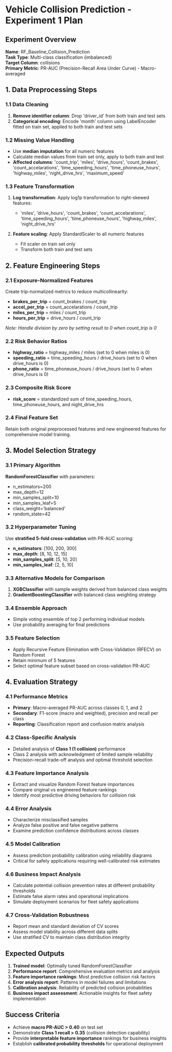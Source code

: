 # Vehicle Collision Prediction - Experiment 1 Plan

## Experiment Overview
**Name**: RF_Baseline_Collision_Prediction  
**Task Type**: Multi-class classification (imbalanced)  
**Target Column**: collisions  
**Primary Metric**: PR-AUC (Precision-Recall Area Under Curve) - Macro-averaged  

## 1. Data Preprocessing Steps

### 1.1 Data Cleaning
1. **Remove identifier column**: Drop 'driver_id' from both train and test sets
2. **Categorical encoding**: Encode 'month' column using LabelEncoder fitted on train set, applied to both train and test sets

### 1.2 Missing Value Handling
- Use **median imputation** for all numeric features
- Calculate median values from train set only, apply to both train and test
- **Affected columns**: 'count_trip', 'miles', 'drive_hours', 'count_brakes', 'count_accelarations', 'time_speeding_hours', 'time_phoneuse_hours', 'highway_miles', 'night_drive_hrs', 'maximum_speed'

### 1.3 Feature Transformation
1. **Log transformation**: Apply log1p transformation to right-skewed features:
   - 'miles', 'drive_hours', 'count_brakes', 'count_accelarations', 'time_speeding_hours', 'time_phoneuse_hours', 'highway_miles', 'night_drive_hrs'

2. **Feature scaling**: Apply StandardScaler to all numeric features
   - Fit scaler on train set only
   - Transform both train and test sets

## 2. Feature Engineering Steps

### 2.1 Exposure-Normalized Features
Create trip-normalized metrics to reduce multicollinearity:
- **brakes_per_trip** = count_brakes / count_trip
- **accel_per_trip** = count_accelarations / count_trip  
- **miles_per_trip** = miles / count_trip
- **hours_per_trip** = drive_hours / count_trip

*Note: Handle division by zero by setting result to 0 when count_trip is 0*

### 2.2 Risk Behavior Ratios
- **highway_ratio** = highway_miles / miles (set to 0 when miles is 0)
- **speeding_ratio** = time_speeding_hours / drive_hours (set to 0 when drive_hours is 0)  
- **phone_ratio** = time_phoneuse_hours / drive_hours (set to 0 when drive_hours is 0)

### 2.3 Composite Risk Score
- **risk_score** = standardized sum of time_speeding_hours, time_phoneuse_hours, and night_drive_hrs

### 2.4 Final Feature Set
Retain both original preprocessed features and new engineered features for comprehensive model training.

## 3. Model Selection Strategy

### 3.1 Primary Algorithm
**RandomForestClassifier** with parameters:
- n_estimators=200
- max_depth=12
- min_samples_split=10
- min_samples_leaf=5
- class_weight='balanced'
- random_state=42

### 3.2 Hyperparameter Tuning
Use **stratified 5-fold cross-validation** with PR-AUC scoring:
- **n_estimators**: [100, 200, 300]
- **max_depth**: [8, 10, 12, 15]
- **min_samples_split**: [5, 10, 20]
- **min_samples_leaf**: [2, 5, 10]

### 3.3 Alternative Models for Comparison
1. **XGBClassifier** with sample weights derived from balanced class weights
2. **GradientBoostingClassifier** with balanced class weighting strategy

### 3.4 Ensemble Approach
- Simple voting ensemble of top 2 performing individual models
- Use probability averaging for final predictions

### 3.5 Feature Selection
- Apply Recursive Feature Elimination with Cross-Validation (RFECV) on Random Forest
- Retain minimum of 5 features
- Select optimal feature subset based on cross-validation PR-AUC

## 4. Evaluation Strategy

### 4.1 Performance Metrics
- **Primary**: Macro-averaged PR-AUC across classes 0, 1, and 2
- **Secondary**: F1-score (macro and weighted), precision and recall per class
- **Reporting**: Classification report and confusion matrix analysis

### 4.2 Class-Specific Analysis
- Detailed analysis of **Class 1 (1 collision)** performance
- Class 2 analysis with acknowledgment of limited sample reliability
- Precision-recall trade-off analysis and optimal threshold selection

### 4.3 Feature Importance Analysis
- Extract and visualize Random Forest feature importances
- Compare original vs engineered feature rankings
- Identify most predictive driving behaviors for collision risk

### 4.4 Error Analysis
- Characterize misclassified samples
- Analyze false positive and false negative patterns
- Examine prediction confidence distributions across classes

### 4.5 Model Calibration
- Assess prediction probability calibration using reliability diagrams
- Critical for safety applications requiring well-calibrated risk estimates

### 4.6 Business Impact Analysis
- Calculate potential collision prevention rates at different probability thresholds
- Estimate false alarm rates and operational implications
- Simulate deployment scenarios for fleet safety applications

### 4.7 Cross-Validation Robustness
- Report mean and standard deviation of CV scores
- Assess model stability across different data splits
- Use stratified CV to maintain class distribution integrity

## Expected Outputs

1. **Trained model**: Optimally tuned RandomForestClassifier
2. **Performance report**: Comprehensive evaluation metrics and analysis
3. **Feature importance rankings**: Most predictive collision risk factors
4. **Error analysis report**: Patterns in model failures and limitations
5. **Calibration analysis**: Reliability of predicted collision probabilities
6. **Business impact assessment**: Actionable insights for fleet safety implementation

## Success Criteria

- Achieve **macro PR-AUC > 0.40** on test set
- Demonstrate **Class 1 recall > 0.35** (collision detection capability)
- Provide **interpretable feature importance** rankings for business insights
- Establish **calibrated probability thresholds** for operational deployment